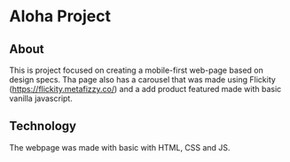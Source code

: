 # Aloha Project

## About

This is project focused on creating a mobile-first web-page based on design specs.
Tha page also has a carousel that was made using Flickity (https://flickity.metafizzy.co/) and a add product featured made with basic vanilla javascript.

## Technology

The webpage was made with basic with HTML, CSS and JS.
